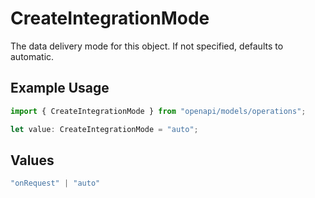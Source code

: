 # CreateIntegrationMode

The data delivery mode for this object. If not specified, defaults to automatic.

## Example Usage

```typescript
import { CreateIntegrationMode } from "openapi/models/operations";

let value: CreateIntegrationMode = "auto";
```

## Values

```typescript
"onRequest" | "auto"
```